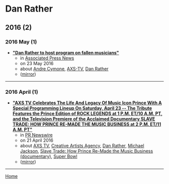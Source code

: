 # Dan Rather

## 2016 (2)

### 2016 May (1)

 - [**"Dan Rather to host program on fallen musicians"**](https://apnews.com/b8b0092e3f024fa5ae25a2c97bd1b6ff)
    - in [Associated Press News](../../publications/a-e/associated-press-news/index.md)
    - on 23 May 2016
    - about [Andre Cymone](../../topics/andre-cymone/index.md), [AXS-TV](../../topics/axs-tv/index.md), [Dan Rather](../../topics/dan-rather/index.md)
    - ([mirror](https://web.archive.org/web/*/https://apnews.com/b8b0092e3f024fa5ae25a2c97bd1b6ff))

----

### 2016 April (1)

 - [**"AXS TV Celebrates The Life And Legacy Of Music Icon Prince With A Special Programming Lineup On Saturday, April 23 -- The Tribute Features the Prince Edition of ROCK LEGENDS at 1 P.M. ET/10 A.M. PT, and the Television Premiere of the Acclaimed Documentary SLAVE TRADE: HOW PRINCE RE-MADE THE MUSIC BUSINESS at 2 P.M. ET/11 A.M. PT"**](https://www.prnewswire.com/news-releases/axs-tv-celebrates-the-life-and-legacy-of-music-icon-prince-with-a-special-programming-lineup-on-saturday-april-23-300255801.html)
    - in [PR Newswire](../../publications/p-t/pr-newswire/index.md)
    - on 21 April 2016
    - about [AXS TV](../../topics/axs-tv/index.md), [Creative Artists Agency](../../topics/creative-artists-agency/index.md), [Dan Rather](../../topics/dan-rather/index.md), [Michael Jackson](../../topics/michael-jackson/index.md), [Slave Trade: How Prince Re-Made the Music Business (documentary)](../../topics/documentary/slave-trade-how-prince-re-made-the-music-business/index.md), [Super Bowl](../../topics/super-bowl/index.md)
    - ([mirror](https://web.archive.org/web/*/https://www.prnewswire.com/news-releases/axs-tv-celebrates-the-life-and-legacy-of-music-icon-prince-with-a-special-programming-lineup-on-saturday-april-23-300255801.html))

----

[Home](../index.md)
